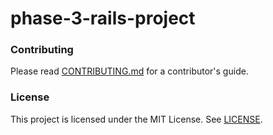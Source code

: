# phase-3-rails-project

### Contributing 

Please read [CONTRIBUTING.md](https://github.com/lttlwrld/phase-2-sinatra-project/blob/main/CONTRIBUTING.md) for a contributor's guide. 


### License

This project is licensed under the MIT License. See [LICENSE](https://github.com/lttlwrld/phase-2-sinatra-project/blob/main/LICENSE).